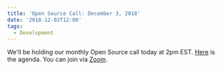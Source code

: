 ```yaml
---
title: 'Open Source Call: December 3, 2018'
date: '2018-12-03T12:00'
tags:
  - Development
---
```


We'll be holding our monthly Open Source call today at 2pm EST.
[Here](https://docs.google.com/document/d/1Ls841wwnHZWCWz-F-9XueYRVReek0Pyc-kfQsC7d_VI/edit?usp=sharing)
is the agenda. You can join via [Zoom](https://zoom.us/j/430942847).
